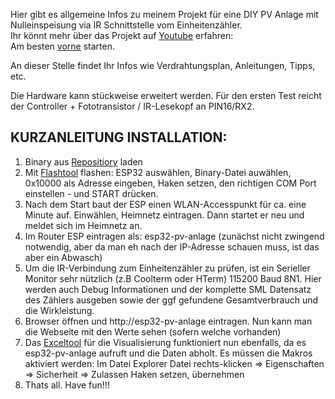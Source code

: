 Hier gibt es allgemeine Infos zu meinem Projekt für eine DIY PV Anlage mit Nulleinspeisung via IR Schnittstelle vom Einheitenzähler.  
Ihr könnt mehr über das Projekt auf [Youtube](https://www.youtube.com/@ichbaupv8402) erfahren:   
Am besten [vorne](https://www.youtube.com/watch?v=iOFwGEbs9Tw) starten.  

An dieser Stelle findet Ihr Infos wie Verdrahtungsplan, Anleitungen, Tipps, etc.  

Die Hardware kann stückweise erweitert werden. Für den ersten Test reicht der Controller + Fototransistor / IR-Lesekopf an PIN16/RX2.

## KURZANLEITUNG INSTALLATION: ##
1. Binary aus [Repositiory](https://github.com/IchBauPV/2.ESP32-PV-Controller-Binaries)  laden  
3. Mit [Flashtool](https://www.espressif.com/en/support/download/other-tools?keys=&field_type_tid%5B%5D=13) flashen: ESP32 auswählen, Binary-Datei auwählen, 0x10000 als Adresse eingeben, Haken setzen, den richtigen COM Port einstellen - und START drücken.
4. Nach dem Start baut der ESP einen WLAN-Accesspunkt für ca. eine Minute auf. Einwählen, Heimnetz eintragen. Dann startet er neu und meldet sich im Heimnetz an.  
5. Im Router ESP eintragen als: esp32-pv-anlage  (zunächst nicht zwingend notwendig, aber da man eh nach der IP-Adresse schauen muss, ist das aber ein Abwasch)  
6. Um die IR-Verbindung zum Einheitenzähler zu prüfen, ist ein Serieller Monitor sehr nützlich (z.B Coolterm oder HTerm) 115200 Baud 8N1. Hier werden auch Debug Informationen und der komplette SML Datensatz des Zählers ausgeben sowie der ggf gefundene Gesamtverbrauch und die Wirkleistung.  
7. Browser öffnen und http://esp32-pv-anlage eintragen. Nun kann man die Webseite mit den Werte sehen (sofern welche vorhanden)
8. Das [Exceltool](https://github.com/IchBauPV/3.Zusatzsoftware) für die Visualisierung funktioniert nun ebenfalls, da es esp32-pv-anlage aufruft und die Daten abholt.  Es müssen die Makros aktiviert werden: Im Datei Explorer Datei rechts-klicken => Eigenschaften => Sicherheit => Zulassen Haken setzen, übernehmen
9. Thats all. Have fun!!!
